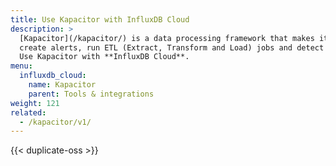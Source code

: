 ```yaml
---
title: Use Kapacitor with InfluxDB Cloud
description: >
  [Kapacitor](/kapacitor/) is a data processing framework that makes it easy to
  create alerts, run ETL (Extract, Transform and Load) jobs and detect anomalies.
  Use Kapacitor with **InfluxDB Cloud**.
menu:
  influxdb_cloud:
    name: Kapacitor
    parent: Tools & integrations
weight: 121
related:
  - /kapacitor/v1/
---
```


{{< duplicate-oss >}}